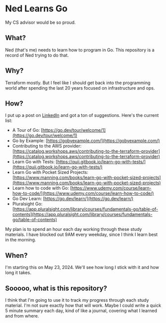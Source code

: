 # Ned Learns Go

My CS advisor would be so proud.

## What?

Ned (that's me) needs to learn how to program in Go. This repository is a record of Ned trying to do that.

## Why?

Terraform mostly. But I feel like I should get back into the programming world after spending the last 20 years focused on infrastructure and ops.

## How?

I put up a post on [LinkedIn](https://www.linkedin.com/posts/ned-bellavance_it-might-finally-be-time-ive-put-it-off-activity-7198659404630474754-2Cza?utm_source=share&utm_medium=member_desktop) and got a ton of suggestions. Here's the current list:

- A Tour of Go: [https://go.dev/tour/welcome/1](https://go.dev/tour/welcome/1)
-  Go by Example: [https://gobyexample.com/](https://gobyexample.com/)
- Contributing to the AWS provider: [https://catalog.workshops.aws/contributing-to-the-terraform-provider](https://catalog.workshops.aws/contributing-to-the-terraform-provider)
- Learn Go with Tests: [https://quii.gitbook.io/learn-go-with-tests/](https://quii.gitbook.io/learn-go-with-tests/)
- Learn Go with Pocket Sized Projects: [https://www.manning.com/books/learn-go-with-pocket-sized-projects](https://www.manning.com/books/learn-go-with-pocket-sized-projects)
- Learn how to code with Go: [https://www.udemy.com/course/learn-how-to-code/](https://www.udemy.com/course/learn-how-to-code/)
- Go Dev Learn: [https://go.dev/learn/](https://go.dev/learn/)
- Pluralsight Go: [https://app.pluralsight.com/library/courses/fundamentals-go/table-of-contents](https://app.pluralsight.com/library/courses/fundamentals-go/table-of-contents)

My plan is to spend an hour each day working through these study materials. I have blocked out 9AM every weekday, since I think I learn best in the morning.

## When?

I'm starting this on May 23, 2024. We'll see how long I stick with it and how long it takes.

## Sooooo, what is this repository?

I think that I'm going to use it to track my progress through each study material. I'm not sure exactly how that will work. Maybe I could write a quick 5 minute summary each day, kind of like a journal, covering what I learned and from where.

